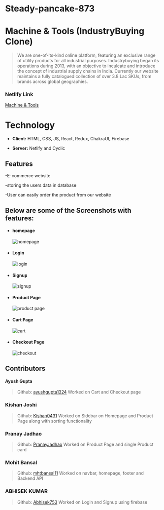 # Steady-pancake-873 


# Machine & Tools (IndustryBuying Clone)

> We are one-of-its-kind online platform, featuring an exclusive range of utility products for all industrial purposes. Industrybuying began its operations during 2013, with an objective to inculcate and introduce the concept of industrial supply chains in India. Currently our website maintains a fully catalogued collection of over 3.8 Lac SKUs, from brands across global geographies.
### Netlify Link
[Machine & Tools](https://machine-and-tools.netlify.app/)

# Technology


- **Client:** HTML, CSS, JS, React, Redux, ChakraUI, Firebase

- **Server:** Netlify and Cyclic

## Features

-E-commerce website

-storing the users data in database

-User can easily order the product from our website

## Below are some of the Screenshots with features:
<ul>
    <li>
     <div>
         <h4>homepage</h4>
         <img src="https://i.postimg.cc/4ykjsJts/Screenshot-20230123-115844.png" alt=" homepage"/>
     </div>
    </li>
    <li>
     <div>
         <h4>Login </h4>
         <img src="https://i.postimg.cc/j5FdXnGv/Screenshot-20230123-115651.png" alt="login"/>
     </div>
    </li> 
    <li>
     <div>
         <h4>Signup</h4>
         <img src="https://i.postimg.cc/3RdDYhhS/Screenshot-20230123-115630.png" alt="signup"/>
     </div>
    </li> 
    <li>
     <div>
         <h4>Product Page</h4>
         <img src="https://i.postimg.cc/cLxCdWMR/Screenshot-20230123-115615.png" alt="product page"/>
     </div>
    </li> 
    <li>
     <div>
         <h4>Cart Page</h4>
         <img src="https://i.postimg.cc/KjbFQ70P/Screenshot-20230123-115801.png" alt="cart"/>
     </div>
    </li> 
    <li>
     <div>
         <h4>Checkout Page</h4>
         <img src="https://i.postimg.cc/j5HYWwRL/Screenshot-20230123-115819.png" alt="checkout"/>
     </div>
    </li> 

</ul>

## Contributors

#### Ayush Gupta
> Github: [ayushgupta1324](https://github.com/ayushgupta1324)
Worked on Cart and Checkout page

### Kishan Joshi
> Github: [Kishan0431](https://github.com/Kishan0431)
Worked on Sidebar on Homepage and Product Page along with sorting functionality

### Pranay Jadhao
> Github: [PranayJadhao](https://github.com/PranayJadhao)
Worked on Product Page and single Product card

### Mohit Bansal
> Github: [mhtbansal11](https://github.com/mhtbansal11)
Worked on navbar, homepage, footer and Backend API

### ABHISEK KUMAR
> Github: [Abhisek753](https://github.com/Abhisek753)
Worked on Login and Signup using firebase

